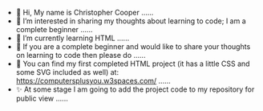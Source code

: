 - 👋 Hi, My name is Christopher Cooper ......
- 👀 I’m interested in sharing my thoughts about learning to code; I am a complete beginner ......
- 🌱 I’m currently learning HTML ......
- 💞️ If you are a complete beginner and would like to share your thoughts on learning to code then please do ......
- 👀 You can find my first completed HTML project (it has a little CSS and some SVG included as well) at: https://computersplusyou.w3spaces.com/ ......
- ✨ At some stage I am going to add the project code to my repository for public view ...... 
<!---
ChrisHenryC/ChrisHenryC is a ✨ special ✨ repository because its `README.md` (this file) appears on your GitHub profile.
You can click the Preview link to take a look at your changes.
--->
